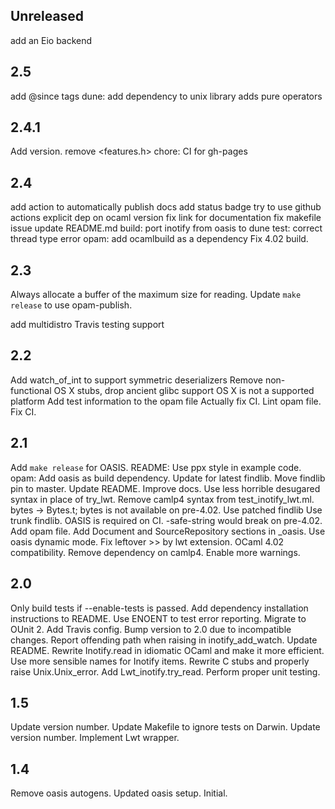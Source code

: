 
## Unreleased

add an Eio backend

## 2.5

add @since tags
dune: add dependency to unix library
adds pure operators

## 2.4.1

Add version.
remove <features.h>
chore: CI for gh-pages

## 2.4

add action to automatically publish docs
add status badge
try to use github actions
explicit dep on ocaml version
fix link for documentation
fix makefile issue
update README.md
build: port inotify from oasis to dune
test: correct thread type error
opam: add ocamlbuild as a dependency
Fix 4.02 build.

## 2.3

Always allocate a buffer of the maximum size for reading.
Update `make release` to use opam-publish.

add multidistro Travis testing support

## 2.2

Add watch_of_int to support symmetric deserializers
Remove non-functional OS X stubs, drop ancient glibc support
OS X is not a supported platform
Add test information to the opam file
Actually fix CI.
Lint opam file.
Fix CI.

## 2.1

Add `make release` for OASIS.
README: Use ppx style in example code.
opam: Add oasis as build dependency.
Update for latest findlib.
Move findlib pin to master.
Update README.
Improve docs.
Use less horrible desugared syntax in place of try_lwt.
Remove camlp4 syntax from test_inotify_lwt.ml.
bytes → Bytes.t; bytes is not available on pre-4.02.
Use patched findlib
Use trunk findlib.
OASIS is required on CI.
-safe-string would break on pre-4.02.
Add opam file.
Add Document and SourceRepository sections in _oasis.
Use oasis dynamic mode.
Fix leftover >> by lwt extension.
OCaml 4.02 compatibility.
Remove dependency on camlp4.
Enable more warnings.

## 2.0

Only build tests if --enable-tests is passed.
Add dependency installation instructions to README.
Use ENOENT to test error reporting.
Migrate to OUnit 2.
Add Travis config.
Bump version to 2.0 due to incompatible changes.
Report offending path when raising in inotify_add_watch.
Update README.
Rewrite Inotify.read in idiomatic OCaml and make it more efficient.
Use more sensible names for Inotify items.
Rewrite C stubs and properly raise Unix.Unix_error.
Add Lwt_inotify.try_read.
Perform proper unit testing.

## 1.5

Update version number.
Update Makefile to ignore tests on Darwin.
Update version number.
Implement Lwt wrapper.

## 1.4

Remove oasis autogens.
Updated oasis setup.
Initial.
